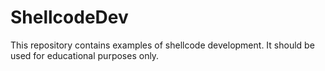 # ShellcodeDev

This repository contains examples of shellcode development. It should be used for educational purposes only.
